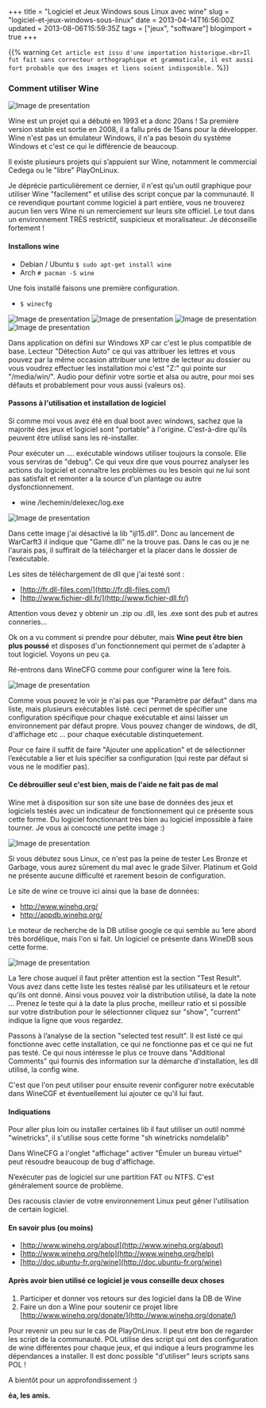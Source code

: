 +++
title = "Logiciel et Jeux Windows sous Linux avec wine"
slug = "logiciel-et-jeux-windows-sous-linux"
date = 2013-04-14T16:56:00Z
updated = 2013-08-06T15:59:35Z
tags = ["jeux", "software"]
blogimport = true
+++

{{% warning `Cet article est issu d'une importation historique.<br>Il fut fait sans correcteur orthographique et grammaticale, il est aussi fort probable que des images et liens soient indisponible.` %}}

### Comment utiliser Wine

![Image de presentation](/images/lan.nost.biz-wp-content-uploads-2012-10-wine-logo.jpg "")

Wine est un projet qui a débuté en 1993 et a donc 20ans ! Sa première version stable est sortie en 2008, il a fallu prés de 15ans pour la développer. Wine n'est pas un émulateur Windows, il n'a pas besoin du système Windows et c'est ce qui le différencie de beaucoup.

Il existe plusieurs projets qui s’appuient sur Wine, notamment le commercial Cedega ou le "libre" PlayOnLinux.

Je déprécie particulièrement ce dernier, il n'est qu'un outil graphique pour utiliser Wine "facilement" et utilise des script conçue par la communauté. Il ce revendique pourtant comme logiciel à part entière, vous ne trouverez aucun lien vers Wine ni un remerciement sur leurs site officiel. Le tout dans un environnement TRÈS restrictif, suspicieux et moralisateur. Je déconseille fortement !

#### Installons wine 

- Debian / Ubuntu `$ sudo apt-get install wine`
- Arch `# pacman -S wine`

Une fois installé faisons une première configuration.
- `$ winecfg`

![Image de presentation](/images/lh3.ggpht.com-uKG0PIzI6pw-UWqqBjVMPHI-AAAAAAAAAdw-0q6Prwqgc_A-s400-snapshot40.png "")
![Image de presentation](/images/lh3.ggpht.com-dQaDwdKgtXA-UWqqBt6-PvI-AAAAAAAAAdo-bxQtn0krzfQ-s400-snapshot39.png "")
![Image de presentation](/images/lh3.ggpht.com-qd-5ggOcq9Y-UWqqBpZlA3I-AAAAAAAAAds-iTaLrg2tKaw-s400-snapshot41.png "")
![Image de presentation](/images/lh3.ggpht.com-9pUg6i9ueHM-UWqqCOyWvMI-AAAAAAAAAd4-GOKwOqiHBOU-s400-snapshot42.png "")

Dans application on défini sur Windows XP car c'est le plus compatible de base. Lecteur "Détection Auto" ce qui vas attribuer les lettres et vous pouvez par la même occasion attribuer une lettre de lecteur au dossier ou vous voudrez effectuer les installation moi c'est "Z:" qui pointe sur "/media/win/". Audio pour définir votre sortie et alsa ou autre, pour moi ses défauts et probablement pour vous aussi (valeurs os).

#### Passons à l'utilisation et installation de logiciel

Si comme moi vous avez été en dual boot avec windows, sachez que la majorité des jeux et logiciel sont "portable" à l'origine. C'est-à-dire qu'ils peuvent être utilisé sans les ré-installer.

Pour exécuter un .... exécutable windows utiliser toujours la console. Elle vous serviras de "debug". Ce qui veux dire que vous pourrez analyser les actions du logiciel et connaître les problèmes ou les besoin qui ne lui sont pas satisfait et remonter a la source d'un plantage ou autre dysfonctionnement.
- wine /lechemin/delexec/log.exe

![Image de presentation](/images/lh3.ggpht.com-Yj3rbIKrKTk-UWqzws5pAoI-AAAAAAAAAeQ-A0NN4ivK__w-s640-snapshot43.png "")

Dans cette image j'ai désactivé la lib "ijl15.dll". Donc au lancement de WarCarft3 il indique que "Game.dll" ne la trouve pas. Dans le cas ou je ne l'aurais pas, il suffirait de la télécharger et la placer dans le dossier de l’exécutable.

Les sites de téléchargement de dll que j'ai testé sont :
- [http://fr.dll-files.com/](http://fr.dll-files.com/)
- [http://www.fichier-dll.fr/](http://www.fichier-dll.fr/)

Attention vous devez y obtenir un .zip ou .dll, les .exe sont des pub et autres conneries...

Ok on a vu comment si prendre pour débuter, mais **Wine peut être bien plus poussé** et disposes d'un fonctionnement qui permet de s'adapter à tout logiciel. Voyons un peu ça.

Ré-entrons dans WineCFG comme pour configurer wine la 1ere fois.

![Image de presentation](/images/lh3.ggpht.com-3Bj1tfSLCDs-UWq4eUjAZkI-AAAAAAAAAeg-Pi3KRCKCfFg-s400-snapshot44.png "")

Comme vous pouvez le voir je n'ai pas que "Paramètre par défaut" dans ma liste, mais plusieurs exécutables listé. ceci permet de spécifier une configuration spécifique pour chaque exécutable et ainsi laisser un environnement par défaut propre. Vous pouvez changer de windows, de dll, d'affichage etc ... pour chaque exécutable distinquetement.

Pour ce faire il suffit de faire "Ajouter une application" et de sélectionner l’exécutable a lier et luis spécifier sa configuration (qui reste par défaut si vous ne le modifier pas).

#### Ce débrouiller seul c'est bien, mais de l'aide ne fait pas de mal

Wine met à disposition sur son site une base de données des jeux et logiciels testés avec un indicateur de fonctionnement qui ce présente sous cette forme. Du logiciel fonctionnant très bien au logiciel impossible à faire tourner. Je vous ai concocté une petite image :)

![Image de presentation](/images/lh3.ggpht.com-YCowuUkPPEA-UWq9X1G2-jI-AAAAAAAAAew-IJmzVObD5lg-s640-wine_classification.png "_Wine classement_")

Si vous débutez sous Linux, ce n'est pas la peine de tester Les Bronze et Garbage, vous aurez sûrement du mal avec le grade Silver. Platinum et Gold ne présente aucune difficulté et rarement besoin de configuration.

Le site de wine ce trouve ici ainsi que la base de données:

- http://www.winehq.org/
- http://appdb.winehq.org/

Le moteur de recherche de la DB utilise google ce qui semble au 1ere abord très bordélique, mais l'on si fait. Un logiciel ce présente dans WineDB sous cette forme.

![Image de presentation](/images/snapshot45.png "")

La 1ere chose auquel il faut prêter attention est la section "Test Result". Vous avez dans cette liste les testes réalisé par les utilisateurs et le retour qu'ils ont donné. Ainsi vous pouvez voir la distribution utilisé, la date la note ... Prenez le teste qui à la date la plus proche, meilleur ratio et si possible sur votre distribution pour le sélectionner cliquez sur "show", "current" indique la ligne que vous regardez.

Passons à l’analyse de la section "selected test result". Il est listé ce qui fonctionne avec cette installation, ce qui ne fonctionne pas et ce qui ne fut pas testé. Ce qui nous intéresse le plus ce trouve dans "Additional Comments" qui fournis des information sur la démarche d'installation, les dll utilisé, la config wine.

C'est que l'on peut utiliser pour ensuite revenir configurer notre exécutable dans WineCGF et éventuellement lui ajouter ce qu'il lui faut.

#### Indiquations 

Pour aller plus loin ou installer certaines lib il faut utiliser un outil nommé "winetricks", il s'utilise sous cette forme "sh winetricks nomdelalib"

Dans WineCFG a l'onglet "affichage" activer "Émuler un bureau virtuel" peut résoudre beaucoup de bug d'affichage.

N’exécuter pas de logiciel sur une partition FAT ou NTFS. C'est généralement source de problème.

Des racousis clavier de votre environnement Linux peut gêner l'utilisation de certain logiciel.

#### En savoir plus (ou moins) 
- [http://www.winehq.org/about](http://www.winehq.org/about)
- [http://www.winehq.org/help](http://www.winehq.org/help)
- [http://doc.ubuntu-fr.org/wine](http://doc.ubuntu-fr.org/wine)

#### Après avoir bien utilisé ce logiciel je vous conseille deux choses 
1. Participer et donner vos retours sur des logiciel dans la DB de Wine
2. Faire un don a Wine pour soutenir ce projet libre [http://www.winehq.org/donate/](http://www.winehq.org/donate/)

Pour revenir un peu sur le cas de PlayOnLinux. Il peut etre bon de regarder les script de la communauté. POL utilise des script qui ont des configuration de wine différentes pour chaque jeux, et qui indique a leurs programme les dépendances a installer. Il est donc possible "d'utiliser" leurs scripts sans POL !

A bientôt pour un approfondissement :)

**éa, les amis.**
